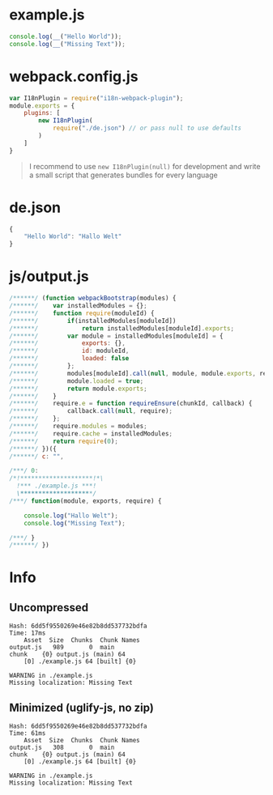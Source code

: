 
# example.js

``` javascript
console.log(__("Hello World"));
console.log(__("Missing Text"));
```

# webpack.config.js

``` javascript
var I18nPlugin = require("i18n-webpack-plugin");
module.exports = {
	plugins: [
		new I18nPlugin(
			require("./de.json") // or pass null to use defaults
		)
	]
}
```

> I recommend to use `new I18nPlugin(null)` for development
> and write a small script that generates bundles for every language

# de.json

``` javascript
{
	"Hello World": "Hallo Welt"
}
```

# js/output.js

``` javascript
/******/ (function webpackBootstrap(modules) {
/******/ 	var installedModules = {};
/******/ 	function require(moduleId) {
/******/ 		if(installedModules[moduleId])
/******/ 			return installedModules[moduleId].exports;
/******/ 		var module = installedModules[moduleId] = {
/******/ 			exports: {},
/******/ 			id: moduleId,
/******/ 			loaded: false
/******/ 		};
/******/ 		modules[moduleId].call(null, module, module.exports, require);
/******/ 		module.loaded = true;
/******/ 		return module.exports;
/******/ 	}
/******/ 	require.e = function requireEnsure(chunkId, callback) {
/******/ 		callback.call(null, require);
/******/ 	};
/******/ 	require.modules = modules;
/******/ 	require.cache = installedModules;
/******/ 	return require(0);
/******/ })({
/******/ c: "",

/***/ 0:
/*!********************!*\
  !*** ./example.js ***!
  \********************/
/***/ function(module, exports, require) {

	console.log("Hallo Welt");
	console.log("Missing Text");

/***/ }
/******/ })

```

# Info

## Uncompressed

```
Hash: 6dd5f9550269e46e82b8dd537732bdfa
Time: 17ms
    Asset  Size  Chunks  Chunk Names
output.js   989       0  main       
chunk    {0} output.js (main) 64
    [0] ./example.js 64 [built] {0}

WARNING in ./example.js
Missing localization: Missing Text
```

## Minimized (uglify-js, no zip)

```
Hash: 6dd5f9550269e46e82b8dd537732bdfa
Time: 61ms
    Asset  Size  Chunks  Chunk Names
output.js   308       0  main       
chunk    {0} output.js (main) 64
    [0] ./example.js 64 [built] {0}

WARNING in ./example.js
Missing localization: Missing Text
```